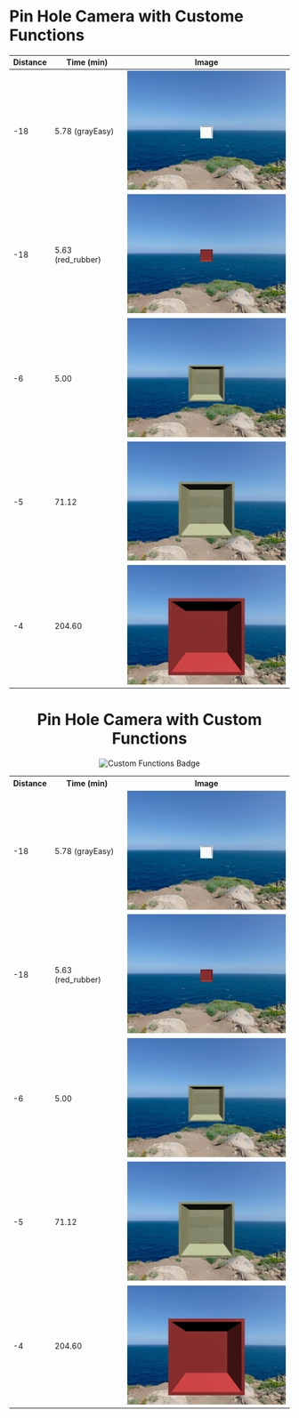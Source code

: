 # Pin Hole Camera with Custome Functions



| Distance | Time (min) | Image |
|----------|------|-------|
| -18      | 5.78 (grayEasy) | ![gray cube](https://github.com/moezdurrani/pinHoleCameraCustom/blob/main/images/18gray.png) |
| -18      | 5.63 (red_rubber) | ![red cube](https://github.com/moezdurrani/pinHoleCameraCustom/blob/main/images/18red.png) |
| -6       | 5.00 | ![beige cube](https://github.com/moezdurrani/pinHoleCameraCustom/blob/main/images/6gray.png) |
| -5       | 71.12| ![beige cube with shadow](https://github.com/moezdurrani/pinHoleCameraCustom/blob/main/images/5gray.png) |
|  -4      | 204.60 |  ![beige cube](https://github.com/moezdurrani/pinHoleCameraCustom/blob/main/images/4gray.png) |

<h1 align="center">Pin Hole Camera with Custom Functions</h1>

<p align="center">
  <img src="https://img.shields.io/badge/-Custom%20Functions-blue?style=for-the-badge" alt="Custom Functions Badge">
</p>

<table align="center">
  <tr>
    <th>Distance</th>
    <th>Time (min)</th>
    <th>Image</th>
  </tr>
  <tr>
    <td>-18</td>
    <td>5.78 (grayEasy)</td>
    <td><img src="https://github.com/moezdurrani/pinHoleCameraCustom/blob/main/images/18gray.png" alt="gray cube"></td>
  </tr>
  <tr>
    <td>-18</td>
    <td>5.63 (red_rubber)</td>
    <td><img src="https://github.com/moezdurrani/pinHoleCameraCustom/blob/main/images/18red.png" alt="red cube"></td>
  </tr>
  <tr>
    <td>-6</td>
    <td>5.00</td>
    <td><img src="https://github.com/moezdurrani/pinHoleCameraCustom/blob/main/images/6gray.png" alt="beige cube"></td>
  </tr>
  <tr>
    <td>-5</td>
    <td>71.12</td>
    <td><img src="https://github.com/moezdurrani/pinHoleCameraCustom/blob/main/images/5gray.png" alt="beige cube with shadow"></td>
  </tr>
  <tr>
    <td>-4</td>
    <td>204.60</td>
    <td><img src="https://github.com/moezdurrani/pinHoleCameraCustom/blob/main/images/4gray.png" alt="beige cube"></td>
  </tr>
</table>

